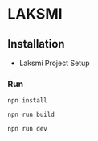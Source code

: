 # LAKSMI
## Installation
- Laksmi Project Setup
### Run
```
npn install
```
```
npn run build
```
```
npn run dev
```
